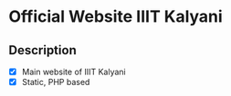 # Official Website IIIT Kalyani

## Description
- [x] Main website of IIIT Kalyani
- [x] Static, PHP based
